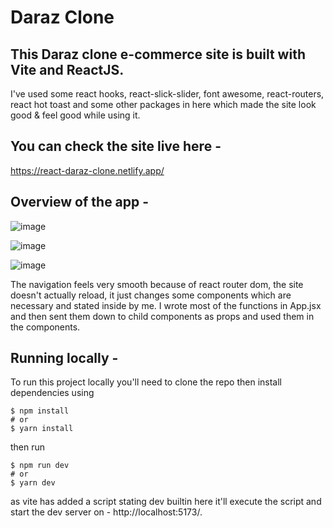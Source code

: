 # Daraz Clone

## This Daraz clone e-commerce site is built with Vite and ReactJS.

I've used some react hooks, react-slick-slider, font awesome, react-routers, react hot toast and some other packages in here which made the site look good & feel good while using it.

## You can check the site live here - 

https://react-daraz-clone.netlify.app/

## Overview of the app - 

![image](https://github.com/ArshadChowdhury/react-eCommerce-app-interview/assets/86738490/391557c7-091b-4842-a079-d82984fac897)

![image](https://github.com/ArshadChowdhury/react-eCommerce-app-interview/assets/86738490/f8259960-2c0f-4397-866f-d03a982a98a7)

![image](https://github.com/ArshadChowdhury/react-eCommerce-app-interview/assets/86738490/7e3cb152-6e47-468c-978a-5f2f6b0722e1)

The navigation feels very smooth because of react router dom, the site doesn't actually reload, it just changes some components which are necessary and stated inside by me.
I wrote most of the functions in App.jsx and then sent them down to child components as props and used them in the components.

## Running locally - 

To run this project locally you'll need to clone the repo then install dependencies using 

```
$ npm install
# or
$ yarn install
``` 

then run 

```
$ npm run dev
# or
$ yarn dev
``` 

as vite has added a script stating dev builtin here it'll execute the script and start the dev server on - http://localhost:5173/.


